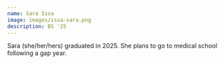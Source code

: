 ```yaml
---
name: Sara Issa
image: images/issa-sara.png
description: BS '25
---
```


Sara (she/her/hers) graduated in 2025. She plans to go to medical school following a gap year.


